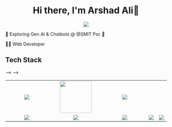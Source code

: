 <body>
  <div align="center">
    <h1> Hi there, I'm Arshad Ali👋<a href="https://github.com/aalee9263"></h1>
  </div>
<p align="center">
<a href="https://github.com/aalee9263"><img src="https://readme-typing-svg.herokuapp.com/?lines=NLP+and+Web+Developer;Mern+Stack+Developer;AI+Chatbot+Developer&font=Roboto&size=26&duration=3500&pause=500&center=true&width=500&height=50&color=eab676"></a>
	

🤵 Exploring Gen AI & Chatbots @ @SMIT Psc 🤖
	
👨‍💻 Web Developer
	
 
<h2>Tech Stack</h2>

<table width="100">
<tr>
    <td align='center' width="200">
        <img src="https://firebasestorage.googleapis.com/v0/b/foodapp-lqii.appspot.com/o/internee.pk%20raphics%2Fopenai-chatgpt-logo-icon-free-png.webp?alt=media&token=7f1e7f67-d80a-4e04-9d39-c37007c3f547" >
    </td>
 --> -->
 <td align='center' width="200">
        <img src="https://www.svgrepo.com/show/353648/dialogflow.svg" width="100">
    </td>
 <td align='center' width="200">
        <img src="https://www.vectorlogo.zone/logos/reactjs/reactjs-ar21.svg">
    </td>
 
</tr>
 
<tr>
    <td align='center'>
        <img src="https://firebasestorage.googleapis.com/v0/b/foodapp-lqii.appspot.com/o/internee.pk%20raphics%2FMicrosoft-Azure-logo.jpg?alt=media&token=5d196928-848c-433b-b332-c91e7714ab74">
    </td>
    <td align='center'>
        <img src="https://firebasestorage.googleapis.com/v0/b/foodapp-lqii.appspot.com/o/internee.pk%20raphics%2Faws.png?alt=media&token=e52f5663-5727-412e-8f03-03c7a3adc4fe">
    </td>
 <td align='center'>
        <img src="https://firebasestorage.googleapis.com/v0/b/foodapp-lqii.appspot.com/o/internee.pk%20raphics%2F1_44fD_VXcqw2kDWublQLONw.jpg?alt=media&token=352d5775-d1a4-4809-b40b-168a05e8b553" >
    </td>
     <td align='center'>
        <img src="https://firebasestorage.googleapis.com/v0/b/foodapp-lqii.appspot.com/o/internee.pk%20raphics%2FPinecone-Primary-Logo-White.png?alt=media&token=83a42d53-6832-4da8-b5ee-db7fb310b4a7">
    </td>    
    <td align='center'>
        <img src="https://github.com/abranhe/programming-languages-logos/blob/master/src/javascript/javascript.svg">
    </td>
</tr>

    
</table>
<!-- </p>
<p align="center">
<a href="https://www.linkedin.com/in/aalee9263/"><img src="https://img.shields.io/badge/-Hammad%20Sheikh-0077B5?style=flat&logo=Linkedin&logoColor=white"/></a>
<a href="mailto:aalee9263@gmail.com"><img src="https://img.shields.io/badge/-aalee9263@gmail.com-D14836?style=flat&logo=Gmail&logoColor=white"/></a>
<a href="https://www.instagram.com/aalee9263/"><img src="https://img.shields.io/badge/-@aalee9263-E4405F?style=flat&logo=Instagram&logoColor=white"/></a>
 </p>
  -->
<br>

